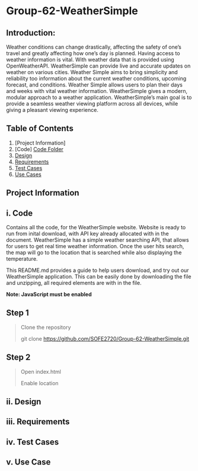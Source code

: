 # Group-62-WeatherSimple
## Introduction: 
Weather conditions can change drastically, affecting the safety of one’s travel and greatly affecting how one’s day is planned. Having access to weather information is vital. With weather data that is provided using OpenWeatherAPI. WeatherSimple can provide live and accurate updates on weather on various cities. Weather Simple aims to bring simplicity and reliability too information about the current weather conditions, upcoming forecast, and conditions. Weather Simple allows users to plan their days and weeks with vital weather information. WeatherSimple gives a modern, modular approach to a weather application. WeatherSimple’s main goal is to provide a seamless weather viewing platform across all devices, while giving a pleasant viewing experience. 

## Table of Contents 
1. [Project Information]
2. [Code]
[Code Folder](https://github.com/SOFE2720/Group-62-WeatherSimple/tree/main/Code) 
3. [Design](https://github.com/SOFE2720/Group-62-WeatherSimple/tree/main/Design)
4. [Requirements](https://github.com/SOFE2720/Group-62-WeatherSimple/tree/main/Requirements)
5. [Test Cases](https://github.com/SOFE2720/Group-62-WeatherSimple/tree/main/Test%20Case)
6. [Use Cases](https://github.com/SOFE2720/Group-62-WeatherSimple/tree/main/Use%20Cases)

## Project Information
## **i. Code**

Contains all the code, for the WeatherSimple website. Website is ready to run from inital download, with API key already allocated with in the document. WeatherSimple has a simple weather searching API, that allows for users to get real time weather information. Once the user hits search, the map will go to the location that is searched while also displaying the temperature. 

This README.md provides a guide to help users download, and try out our WeatherSimple application. This can be easily done by downloading the file and unzipping, all required elements are with in the file. 

**Note: JavaScript must be enabled**

## **Step 1**
>Clone the repository 
>
>git clone https://github.com/SOFE2720/Group-62-WeatherSimple.git

## **Step 2**
>Open index.html 
>
>Enable location

## **ii. Design**

## **iii. Requirements**

## **iv. Test Cases**

## **v. Use Case**
